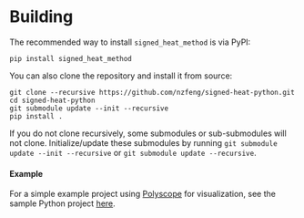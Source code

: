 # Building

The recommended way to install `signed_heat_method` is via PyPI:

```
pip install signed_heat_method
```
You can also clone the repository and install it from source:
```
git clone --recursive https://github.com/nzfeng/signed-heat-python.git
cd signed-heat-python
git submodule update --init --recursive
pip install .
```
If you do not clone recursively, some submodules or sub-submodules will not clone. Initialize/update these submodules by running `git submodule update --init --recursive` or `git submodule update --recursive`.

#### Example

For a simple example project using [Polyscope](https://polyscope.run) for visualization, see the sample Python project [here](https://github.com/nzfeng/signed-heat-python/blob/main/test/demo.py).
